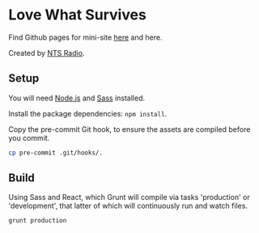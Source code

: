 # Love What Survives

Find Github pages for mini-site [here](https://github.com/ntslive/love-what-survives) and here.

Created by [NTS Radio](http://www.nts.live).

## Setup

You will need [Node.js](https://nodejs.org/en/) and [Sass](http://sass-lang.com/install) installed.

Install the package dependencies: `npm install`.

Copy the pre-commit Git hook, to ensure the assets are compiled before you commit.

```bash
cp pre-commit .git/hooks/.
```

## Build

Using Sass and React, which Grunt will compile via tasks 'production' or 'development', that latter of which will continuously run and watch files.

```bash
grunt production
```
